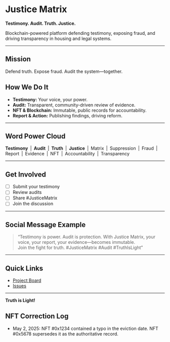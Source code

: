 # Justice Matrix

**Testimony. Audit. Truth. Justice.**

Blockchain-powered platform defending testimony, exposing fraud, and driving transparency in housing and legal systems.

---

## Mission

Defend truth. Expose fraud. Audit the system—together.

## How We Do It

- **Testimony:** Your voice, your power.
- **Audit:** Transparent, community-driven review of evidence.
- **NFT & Blockchain:** Immutable, public records for accountability.
- **Report & Action:** Publishing findings, driving reform.

---

## Word Power Cloud

**Testimony** | **Audit** | **Truth** | **Justice** | Matrix | Suppression | Fraud | Report | Evidence | NFT | Accountability | Transparency

---

## Get Involved

- [ ] Submit your testimony
- [ ] Review audits
- [ ] Share #JusticeMatrix
- [ ] Join the discussion

---

## Social Message Example

> “Testimony is power. Audit is protection. With Justice Matrix, your voice, your report, your evidence—becomes immutable.  
Join the fight for truth. #JusticeMatrix #Audit #TruthIsLight”

---

## Quick Links

- [Project Board](../../projects)
- [Issues](../../issues)

---

**Truth is Light!**

## NFT Correction Log
- May 2, 2025: NFT #0x1234 contained a typo in the eviction date. NFT #0x5678 supersedes it as the authoritative record.
